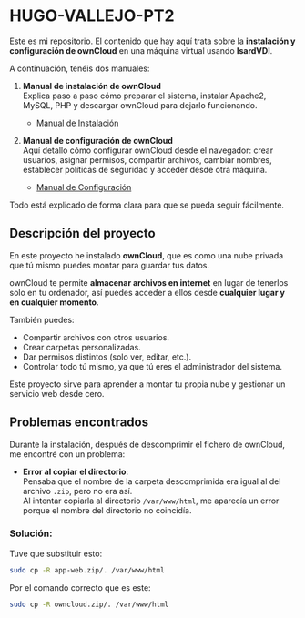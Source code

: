 # HUGO-VALLEJO-PT2

Este es mi repositorio. El contenido que hay aquí trata sobre la **instalación y configuración de ownCloud** en una máquina virtual usando **IsardVDI**.

A continuación, tenéis dos manuales:

1. **Manual de instalación de ownCloud**  
   Explica paso a paso cómo preparar el sistema, instalar Apache2, MySQL, PHP y descargar ownCloud para dejarlo funcionando.
   - [Manual de Instalación](INSTALLATION.md) 

2. **Manual de configuración de ownCloud**  
   Aquí detallo cómo configurar ownCloud desde el navegador: crear usuarios, asignar permisos, compartir archivos, cambiar nombres, establecer políticas de seguridad y acceder desde otra máquina.
   - [Manual de Configuración](CONFIGURATION.md)


Todo está explicado de forma clara para que se pueda seguir fácilmente.

## Descripción del proyecto

En este proyecto he instalado **ownCloud**, que es como una nube privada que tú mismo puedes montar para guardar tus datos.

ownCloud te permite **almacenar archivos en internet** en lugar de tenerlos solo en tu ordenador, así puedes acceder a ellos desde **cualquier lugar y en cualquier momento**.

También puedes:

- Compartir archivos con otros usuarios.
- Crear carpetas personalizadas.
- Dar permisos distintos (solo ver, editar, etc.).
- Controlar todo tú mismo, ya que tú eres el administrador del sistema.

Este proyecto sirve para aprender a montar tu propia nube y gestionar un servicio web desde cero.

## Problemas encontrados

Durante la instalación, después de descomprimir el fichero de ownCloud, me encontré con un problema:

- **Error al copiar el directorio**:  
  Pensaba que el nombre de la carpeta descomprimida era igual al del archivo `.zip`, pero no era así.  
  Al intentar copiarla al directorio `/var/www/html`, me aparecía un error porque el nombre del directorio no coincidía.

### Solución:
Tuve que substituir esto:

```bash
sudo cp -R app-web.zip/. /var/www/html
```

Por el comando correcto que es este:

```bash
sudo cp -R owncloud.zip/. /var/www/html
```

